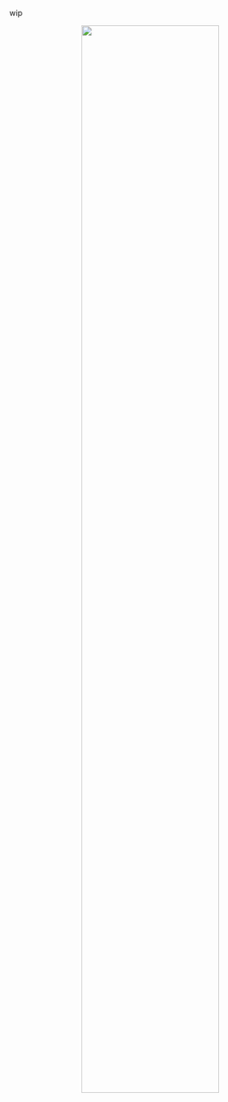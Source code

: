   wip
  <p align="center" width="100%">
    <img width="70%" src="https://i.postimg.cc/V6BTvMkf/Untitled806-20250127200800.png">
</p>
